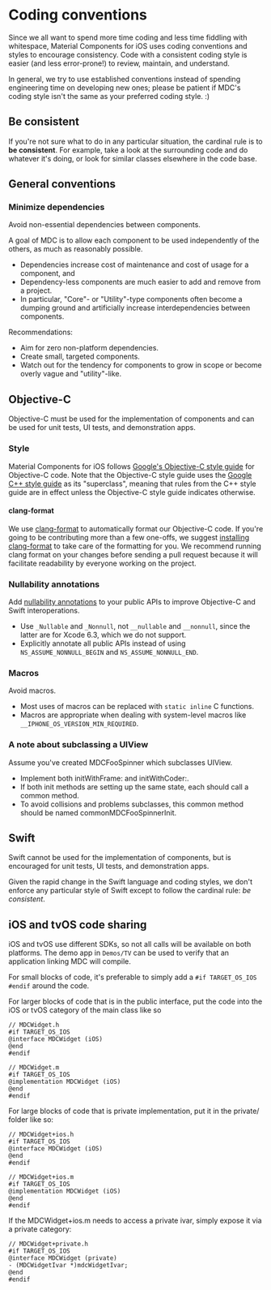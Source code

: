 # Coding conventions

Since we all want to spend more time coding and less time fiddling with whitespace, Material
Components for iOS uses coding conventions and styles to encourage consistency. Code with a
consistent coding style is easier (and less error-prone!) to review, maintain, and understand.

In general, we try to use established conventions instead of spending engineering time on developing
new ones; please be patient if MDC's coding style isn't the same as your preferred coding style. :)

## Be consistent

If you're not sure what to do in any particular situation, the cardinal rule is to **be
consistent**. For example, take a look at the surrounding code and do whatever it's doing, or look
for similar classes elsewhere in the code base.

## General conventions

### Minimize dependencies

Avoid non-essential dependencies between components.

A goal of MDC is to allow each component to be used independently of the others, as much as
reasonably possible.

- Dependencies increase cost of maintenance and cost of usage for a component, and
- Dependency-less components are much easier to add and remove from a project.
- In particular, "Core"- or "Utility"-type components often become a dumping ground and artificially
  increase interdependencies between components.

Recommendations:

- Aim for zero non-platform dependencies.
- Create small, targeted components.
- Watch out for the tendency for components to grow in scope or become overly vague and
  "utility"-like.

## Objective-C

Objective-C must be used for the implementation of components and can be used for unit tests, UI
tests, and demonstration apps.

### Style

Material Components for iOS follows [Google's Objective-C style
guide](https://google.github.io/styleguide/objcguide.xml) for Objective-C code. Note that the
Objective-C style guide uses the [Google C++ style
guide](https://google.github.io/styleguide/cppguide.html) as its "superclass", meaning that rules
from the C++ style guide are in effect unless the Objective-C style guide indicates otherwise.

#### clang-format

We use [clang-format](http://clang.llvm.org/docs/ClangFormat.html) to automatically format our
Objective-C code. If you're going to be contributing more than a few one-offs, we suggest
[installing clang-format](clang-format.md) to take care of the formatting for you. We recommend
running clang format on your changes before sending a pull request because it will facilitate
readability by everyone working on the project.

### Nullability annotations

Add [nullability annotations](https://developer.apple.com/swift/blog/?id=25) to your public APIs to
improve Objective-C and Swift interoperations.

* Use `_Nullable` and `_Nonnull`, not `__nullable` and `__nonnull`, since the latter are for Xcode
  6.3, which we do not support.
* Explicitly annotate all public APIs instead of using `NS_ASSUME_NONNULL_BEGIN` and
  `NS_ASSUME_NONNULL_END`.

### Macros

Avoid macros.

* Most uses of macros can be replaced with `static inline` C functions.
* Macros are appropriate when dealing with system-level macros like
  `__IPHONE_OS_VERSION_MIN_REQUIRED`.

### A note about subclassing a UIView

Assume you've created MDCFooSpinner which subclasses UIView.

* Implement both initWithFrame: and initWithCoder:.
* If both init methods are setting up the same state, each should call a common method.
* To avoid collisions and problems subclasses, this common method should be named
  commonMDCFooSpinnerInit.

## Swift

Swift cannot be used for the implementation of components, but is encouraged for unit tests, UI
tests, and demonstration apps.

Given the rapid change in the Swift language and coding styles, we don't enforce any particular
style of Swift except to follow the cardinal rule: *be consistent*.

## iOS and tvOS code sharing

iOS and tvOS use different SDKs, so not all calls will be available on both platforms. The demo app
in `Demos/TV` can be used to verify that an application linking MDC will compile.

For small blocks of code, it's preferable to simply add a `#if TARGET_OS_IOS #endif` around the
code.

For larger blocks of code that is in the public interface, put the code into the iOS or tvOS
category of the main class like so
```
// MDCWidget.h
#if TARGET_OS_IOS
@interface MDCWidget (iOS)
@end
#endif

// MDCWidget.m
#if TARGET_OS_IOS
@implementation MDCWidget (iOS)
@end
#endif
```

For large blocks of code that is private implementation, put it in the private/ folder like so:
```
// MDCWidget+ios.h
#if TARGET_OS_IOS
@interface MDCWidget (iOS)
@end
#endif

// MDCWidget+ios.m
#if TARGET_OS_IOS
@implementation MDCWidget (iOS)
@end
#endif
```

If the MDCWidget+ios.m needs to access a private ivar, simply expose it via a private category:
```
// MDCWidget+private.h
#if TARGET_OS_IOS
@interface MDCWidget (private)
- (MDCWidgetIvar *)mdcWidgetIvar;
@end
#endif
